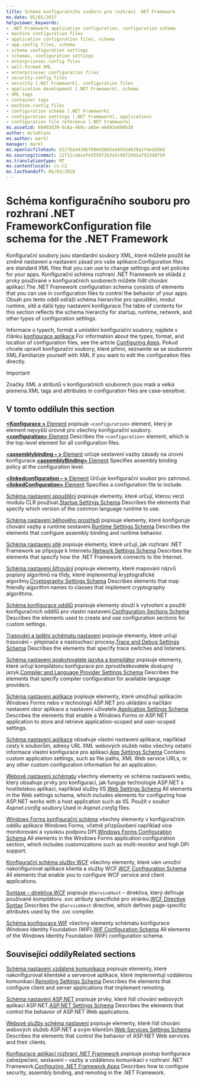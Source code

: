 ```yaml
---
title: Schéma konfiguračního souboru pro rozhraní .NET Framework
ms.date: 05/01/2017
helpviewer_keywords:
- .NET Framework application configuration, configuration schema
- machine configuration files
- application configuration files, schema
- app.config files, schema
- schema configuration settings
- schemas, configuration settings
- enterprisesec.config files
- well-formed XML
- enterprisesec configuration files
- security.config files
- security [.NET Framework], configuration files
- application development [.NET Framework], schema
- XML tags
- container tags
- machine.config files
- configuration schema [.NET Framework]
- configuration settings [.NET Framework], applications
- configuration file reference [.NET Framework]
ms.assetid: 69003d39-dc8a-460c-a6be-e6d93e690b38
author: mcleblanc
ms.author: markl
manager: markl
ms.openlocfilehash: b227ba343db7996d38d5a485b54629a1f4ed28bd
ms.sourcegitcommit: 11f11ca6cefe555972b3a5c99729d1a7523d8f50
ms.translationtype: MT
ms.contentlocale: cs-CZ
ms.lasthandoff: 05/03/2018
---
```

# <a name="configuration-file-schema-for-the-net-framework"></a><span data-ttu-id="126cc-102">Schéma konfiguračního souboru pro rozhraní .NET Framework</span><span class="sxs-lookup"><span data-stu-id="126cc-102">Configuration file schema for the .NET Framework</span></span>

<span data-ttu-id="126cc-103">Konfigurační soubory jsou standardní soubory XML, které můžete použít ke změně nastavení a nastavení zásad pro vaše aplikace.</span><span class="sxs-lookup"><span data-stu-id="126cc-103">Configuration files are standard XML files that you can use to change settings and set policies for your apps.</span></span> <span data-ttu-id="126cc-104">Konfigurační schéma rozhraní .NET Framework se skládá z prvky používané v konfiguračních souborech můžete řídit chování aplikací.</span><span class="sxs-lookup"><span data-stu-id="126cc-104">The .NET Framework configuration schema consists of elements that you can use in configuration files to control the behavior of your apps.</span></span> <span data-ttu-id="126cc-105">Obsah pro tento oddíl odráží schéma hierarchie pro spouštění, modul runtime, sítě a další typy nastavení konfigurace.</span><span class="sxs-lookup"><span data-stu-id="126cc-105">The table of contents for this section reflects the schema hierarchy for startup, runtime, network, and other types of configuration settings.</span></span>

<span data-ttu-id="126cc-106">Informace o typech, formát a umístění konfigurační soubory, najdete v článku [konfigurace aplikace](~/docs/framework/configure-apps/index.md).</span><span class="sxs-lookup"><span data-stu-id="126cc-106">For information about the types, format, and location of configuration files, see the article [Configuring Apps](~/docs/framework/configure-apps/index.md).</span></span> <span data-ttu-id="126cc-107">Pokud chcete upravit konfigurační soubory, které přímo, seznamte se se souborem XML.</span><span class="sxs-lookup"><span data-stu-id="126cc-107">Familiarize yourself with XML if you want to edit the configuration files directly.</span></span>

> [!IMPORTANT]
> <span data-ttu-id="126cc-108">Značky XML a atributů v konfiguračních souborech jsou malá a velká písmena.</span><span class="sxs-lookup"><span data-stu-id="126cc-108">XML tags and attributes in configuration files are case-sensitive.</span></span>

## <a name="in-this-section"></a><span data-ttu-id="126cc-109">V tomto oddílu</span><span class="sxs-lookup"><span data-stu-id="126cc-109">In this section</span></span>

<span data-ttu-id="126cc-110">[**\<Konfigurace >** Element](~/docs/framework/configure-apps/file-schema/configuration-element.md) popisuje `<configuration>` element, který je element nejvyšší úrovně pro všechny konfigurační soubory.</span><span class="sxs-lookup"><span data-stu-id="126cc-110">[**\<configuration>** Element](~/docs/framework/configure-apps/file-schema/configuration-element.md) Describes the `<configuration>` element, which is the top-level element for all configuration files.</span></span>

<span data-ttu-id="126cc-111">[**\<assemblybinding – >** Element](~/docs/framework/configure-apps/file-schema/assemblybinding-element-for-configuration.md) určuje sestavení vazby zásady na úrovni konfigurace.</span><span class="sxs-lookup"><span data-stu-id="126cc-111">[**\<assemblyBinding>** Element](~/docs/framework/configure-apps/file-schema/assemblybinding-element-for-configuration.md) Specifies assembly binding policy at the configuration level.</span></span>

<span data-ttu-id="126cc-112">[**\<linkedconfiguration – >** Element](~/docs/framework/configure-apps/file-schema/linkedconfiguration-element.md) Určuje konfigurační soubor pro zahrnout.</span><span class="sxs-lookup"><span data-stu-id="126cc-112">[**\<linkedConfiguration>** Element](~/docs/framework/configure-apps/file-schema/linkedconfiguration-element.md) Specifies a configuration file to include.</span></span>

<span data-ttu-id="126cc-113">[Schéma nastavení spouštění](~/docs/framework/configure-apps/file-schema/startup/index.md) popisuje elementy, které určují, kterou verzi modulu CLR používat.</span><span class="sxs-lookup"><span data-stu-id="126cc-113">[Startup Settings Schema](~/docs/framework/configure-apps/file-schema/startup/index.md) Describes the elements that specify which version of the common language runtime to use.</span></span>

<span data-ttu-id="126cc-114">[Schéma nastavení běhového prostředí](~/docs/framework/configure-apps/file-schema/runtime/index.md) popisuje elementy, které konfiguruje chování vazby a runtime sestavení.</span><span class="sxs-lookup"><span data-stu-id="126cc-114">[Runtime Settings Schema](~/docs/framework/configure-apps/file-schema/runtime/index.md) Describes the elements that configure assembly binding and runtime behavior.</span></span>

<span data-ttu-id="126cc-115">[Schéma nastavení sítě](~/docs/framework/configure-apps/file-schema/network/index.md) popisuje elementy, které určují, jak rozhraní .NET Framework se připojuje k Internetu.</span><span class="sxs-lookup"><span data-stu-id="126cc-115">[Network Settings Schema](~/docs/framework/configure-apps/file-schema/network/index.md) Describes the elements that specify how the .NET Framework connects to the Internet.</span></span>

<span data-ttu-id="126cc-116">[Schéma nastavení šifrování](~/docs/framework/configure-apps/file-schema/cryptography/index.md) popisuje elementy, které mapování názvů popisný algoritmů na třídy, které implementují kryptografické algoritmy.</span><span class="sxs-lookup"><span data-stu-id="126cc-116">[Cryptography Settings Schema](~/docs/framework/configure-apps/file-schema/cryptography/index.md) Describes elements that map friendly algorithm names to classes that implement cryptography algorithms.</span></span>

<span data-ttu-id="126cc-117">[Schéma konfigurace oddílů](~/docs/framework/configure-apps/file-schema/configuration-sections-schema.md) popisuje elementy slouží k vytvoření a použití konfiguračních oddílů pro vlastní nastavení.</span><span class="sxs-lookup"><span data-stu-id="126cc-117">[Configuration Sections Schema](~/docs/framework/configure-apps/file-schema/configuration-sections-schema.md) Describes the elements used to create and use configuration sections for custom settings.</span></span>

<span data-ttu-id="126cc-118">[Trasování a ladění schématu nastavení](~/docs/framework/configure-apps/file-schema/trace-debug/index.md) popisuje elementy, které určují trasování – přepínače a naslouchací procesy.</span><span class="sxs-lookup"><span data-stu-id="126cc-118">[Trace and Debug Settings Schema](~/docs/framework/configure-apps/file-schema/trace-debug/index.md) Describes the elements that specify trace switches and listeners.</span></span>

<span data-ttu-id="126cc-119">[Schéma nastavení poskytovatele jazyka a kompilátor](~/docs/framework/configure-apps/file-schema/compiler/index.md) popisuje elementy, které určují kompilátoru konfigurace pro zprostředkovatele dostupný jazyk.</span><span class="sxs-lookup"><span data-stu-id="126cc-119">[Compiler and Language Provider Settings Schema](~/docs/framework/configure-apps/file-schema/compiler/index.md) Describes the elements that specify compiler configuration for available language providers.</span></span>

<span data-ttu-id="126cc-120">[Schéma nastavení aplikace](~/docs/framework/configure-apps/file-schema/application-settings-schema.md) popisuje elementy, které umožňují aplikacím Windows Forms nebo v technologii ASP.NET pro ukládání a načítání nastavení obor aplikace a nastavení uživatele.</span><span class="sxs-lookup"><span data-stu-id="126cc-120">[Application Settings Schema](~/docs/framework/configure-apps/file-schema/application-settings-schema.md) Describes the elements that enable a Windows Forms or ASP.NET application to store and retrieve application-scoped and user-scoped settings.</span></span>

<span data-ttu-id="126cc-121">[Schéma nastavení aplikace](~/docs/framework/configure-apps/file-schema/appsettings/index.md) obsahuje vlastní nastavení aplikace, například cesty k souborům, adresy URL XML webových služeb nebo všechny ostatní informace vlastní konfigurace pro aplikaci.</span><span class="sxs-lookup"><span data-stu-id="126cc-121">[App Settings Schema](~/docs/framework/configure-apps/file-schema/appsettings/index.md) Contains custom application settings, such as file paths, XML Web service URLs, or any other custom configuration information for an application.</span></span>

<span data-ttu-id="126cc-122">[Webové nastavení schématu](~/docs/framework/configure-apps/file-schema/web/index.md) všechny elementy ve schéma nastavení webu, který obsahuje prvky pro konfiguraci, jak funguje technologie ASP.NET s hostitelskou aplikaci, například služby IIS.</span><span class="sxs-lookup"><span data-stu-id="126cc-122">[Web Settings Schema](~/docs/framework/configure-apps/file-schema/web/index.md) All elements in the Web settings schema, which includes elements for configuring how ASP.NET works with a host application such as IIS.</span></span> <span data-ttu-id="126cc-123">Použít v *soubor Aspnet.config* soubory.</span><span class="sxs-lookup"><span data-stu-id="126cc-123">Used in *Aspnet.config* files.</span></span>

<span data-ttu-id="126cc-124">[Windows Forms konfigurační schéma](winforms/index.md) všechny elementy v konfiguračním oddílu aplikace Windows Forms, včetně přizpůsobení například více monitorování a vysokou podporu DPI.</span><span class="sxs-lookup"><span data-stu-id="126cc-124">[Windows Forms Configuration Schema](winforms/index.md) All elements in the Windows Forms application configuration section, which includes customizations such as multi-monitor and high DPI support.</span></span>

<span data-ttu-id="126cc-125">[Konfigurační schéma služby WCF](~/docs/framework/configure-apps/file-schema/wcf/index.md) všechny elementy, které vám umožní nakonfigurovat aplikace klienta a služby WCF.</span><span class="sxs-lookup"><span data-stu-id="126cc-125">[WCF Configuration Schema](~/docs/framework/configure-apps/file-schema/wcf/index.md) All elements that enable you to configure WCF service and client applications.</span></span>

<span data-ttu-id="126cc-126">[Syntaxe – direktiva WCF](~/docs/framework/configure-apps/file-schema/wcf-directive/index.md) popisuje `@ServiceHost` – direktiva, který definuje používané kompilátoru .svc atributy specifické pro stránku.</span><span class="sxs-lookup"><span data-stu-id="126cc-126">[WCF Directive Syntax](~/docs/framework/configure-apps/file-schema/wcf-directive/index.md) Describes the `@ServiceHost` directive, which defines page-specific attributes used by the .svc compiler.</span></span>

<span data-ttu-id="126cc-127">[Schéma konfigurace WIF](windows-identity-foundation/index.md) všechny elementy schématu konfigurace Windows Identity Foundation (WIF).</span><span class="sxs-lookup"><span data-stu-id="126cc-127">[WIF Configuration Schema](windows-identity-foundation/index.md) All elements of the Windows Identity Foundation (WIF) configuration schema.</span></span>

## <a name="related-sections"></a><span data-ttu-id="126cc-128">Související oddíly</span><span class="sxs-lookup"><span data-stu-id="126cc-128">Related sections</span></span>

<span data-ttu-id="126cc-129">[Schéma nastavení vzdálené komunikace](http://msdn.microsoft.com/library/dc2d1e62-9af7-4ca1-99fd-98b93bb4db9e) popisuje elementy, které nakonfigurovat klientské a serverové aplikace, které implementují vzdálenou komunikaci.</span><span class="sxs-lookup"><span data-stu-id="126cc-129">[Remoting Settings Schema](http://msdn.microsoft.com/library/dc2d1e62-9af7-4ca1-99fd-98b93bb4db9e) Describes the elements that configure client and server applications that implement remoting.</span></span>

<span data-ttu-id="126cc-130">[Schéma nastavení ASP.NET](http://msdn.microsoft.com/library/b5ysx397\(v=vs.100\).aspx) popisuje prvky, které řídí chování webových aplikací ASP.NET.</span><span class="sxs-lookup"><span data-stu-id="126cc-130">[ASP.NET Settings Schema](http://msdn.microsoft.com/library/b5ysx397\(v=vs.100\).aspx) Describes the elements that control the behavior of ASP.NET Web applications.</span></span>

<span data-ttu-id="126cc-131">[Webové služby schéma nastavení](http://msdn.microsoft.com/library/f84d6d55-1add-4eb7-ae46-33df5833ea2e) popisuje elementy, které řídí chování webových služeb ASP.NET a svým klientům.</span><span class="sxs-lookup"><span data-stu-id="126cc-131">[Web Services Settings Schema](http://msdn.microsoft.com/library/f84d6d55-1add-4eb7-ae46-33df5833ea2e) Describes the elements that control the behavior of ASP.NET Web services and their clients.</span></span>

<span data-ttu-id="126cc-132">[Konfigurace aplikací rozhraní .NET Framework](http://msdn.microsoft.com/library/d789b592-fcb5-4e3d-8ac9-e0299adaaa42) popisuje postup konfigurace zabezpečení, sestavení – vazby a vzdálenou komunikaci v rozhraní .NET Framework.</span><span class="sxs-lookup"><span data-stu-id="126cc-132">[Configuring .NET Framework Apps](http://msdn.microsoft.com/library/d789b592-fcb5-4e3d-8ac9-e0299adaaa42) Describes how to configure security, assembly binding, and remoting in the .NET Framework.</span></span>
